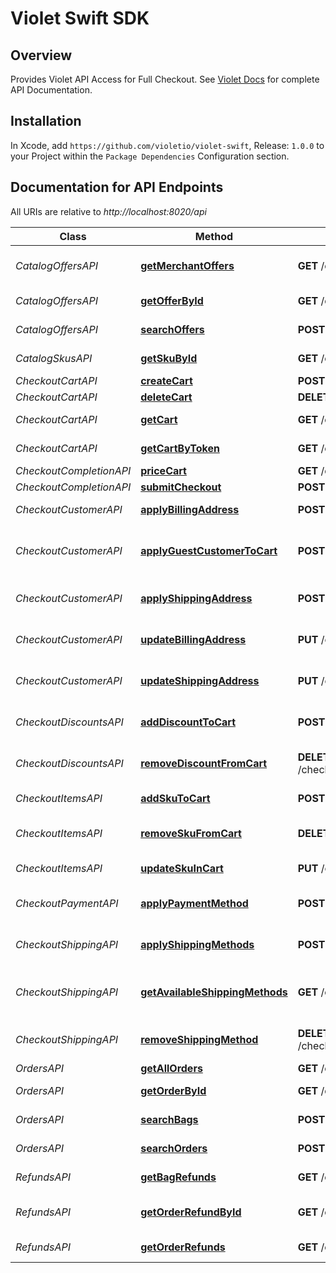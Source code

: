 # Violet Swift SDK

## Overview

Provides Violet API Access for Full Checkout.
See [Violet Docs](https://docs.violet.io) for complete API Documentation.

## Installation

In Xcode, add `https://github.com/violetio/violet-swift`, Release: `1.0.0`
to your Project within the `Package Dependencies` Configuration section.

## Documentation for API Endpoints

All URIs are relative to *http://localhost:8020/api*

Class | Method | HTTP request | Description
------------ | ------------- | ------------- | -------------
*CatalogOffersAPI* | [**getMerchantOffers**](docs/CatalogOffersAPI.md#getmerchantoffers) | **GET** /catalog/offers/merchants/{merchant_id} | Get All Merchant Offers
*CatalogOffersAPI* | [**getOfferById**](docs/CatalogOffersAPI.md#getofferbyid) | **GET** /catalog/offers/{offer_id} | Get Offer by ID
*CatalogOffersAPI* | [**searchOffers**](docs/CatalogOffersAPI.md#searchoffers) | **POST** /catalog/offers/search | Search Offers
*CatalogSkusAPI* | [**getSkuById**](docs/CatalogSkusAPI.md#getskubyid) | **GET** /catalog/skus/{sku_id} | Get Sku by ID
*CheckoutCartAPI* | [**createCart**](docs/CheckoutCartAPI.md#createcart) | **POST** /checkout/cart | Create Cart
*CheckoutCartAPI* | [**deleteCart**](docs/CheckoutCartAPI.md#deletecart) | **DELETE** /checkout/cart/{cart_id} | Delete Cart
*CheckoutCartAPI* | [**getCart**](docs/CheckoutCartAPI.md#getcart) | **GET** /checkout/cart/{cart_id} | Get Cart by ID
*CheckoutCartAPI* | [**getCartByToken**](docs/CheckoutCartAPI.md#getcartbytoken) | **GET** /checkout/cart/byToken/{token} | Get Cart by Token
*CheckoutCompletionAPI* | [**priceCart**](docs/CheckoutCompletionAPI.md#pricecart) | **GET** /checkout/cart/{cart_id}/price | Price Cart
*CheckoutCompletionAPI* | [**submitCheckout**](docs/CheckoutCompletionAPI.md#submitcheckout) | **POST** /checkout/cart/{cart_id}/submit | Submit Cart
*CheckoutCustomerAPI* | [**applyBillingAddress**](docs/CheckoutCustomerAPI.md#applybillingaddress) | **POST** /checkout/cart/{cart_id}/billing_address | Set Billing Address
*CheckoutCustomerAPI* | [**applyGuestCustomerToCart**](docs/CheckoutCustomerAPI.md#applyguestcustomertocart) | **POST** /checkout/cart/{cart_id}/customer | Apply Guest Customer to Cart
*CheckoutCustomerAPI* | [**applyShippingAddress**](docs/CheckoutCustomerAPI.md#applyshippingaddress) | **POST** /checkout/cart/{cart_id}/shipping_address | Set Shipping Address
*CheckoutCustomerAPI* | [**updateBillingAddress**](docs/CheckoutCustomerAPI.md#updatebillingaddress) | **PUT** /checkout/cart/{cart_id}/billing_address | Update Billing Address
*CheckoutCustomerAPI* | [**updateShippingAddress**](docs/CheckoutCustomerAPI.md#updateshippingaddress) | **PUT** /checkout/cart/{cart_id}/shipping_address | Update Shipping Address
*CheckoutDiscountsAPI* | [**addDiscountToCart**](docs/CheckoutDiscountsAPI.md#adddiscounttocart) | **POST** /checkout/cart/{cart_id}/discounts | Add Discount to Cart
*CheckoutDiscountsAPI* | [**removeDiscountFromCart**](docs/CheckoutDiscountsAPI.md#removediscountfromcart) | **DELETE** /checkout/cart/{cart_id}/discounts/{discount_id} | Remove Discount from Cart
*CheckoutItemsAPI* | [**addSkuToCart**](docs/CheckoutItemsAPI.md#addskutocart) | **POST** /checkout/cart/{cart_id}/skus | Add SKU to Cart
*CheckoutItemsAPI* | [**removeSkuFromCart**](docs/CheckoutItemsAPI.md#removeskufromcart) | **DELETE** /checkout/cart/{cart_id}/skus/{order_sku_id} | Remove SKU from Cart
*CheckoutItemsAPI* | [**updateSkuInCart**](docs/CheckoutItemsAPI.md#updateskuincart) | **PUT** /checkout/cart/{cart_id}/skus/{order_sku_id} | Update SKU in Cart
*CheckoutPaymentAPI* | [**applyPaymentMethod**](docs/CheckoutPaymentAPI.md#applypaymentmethod) | **POST** /checkout/cart/{cart_id}/payment | Apply Payment Method
*CheckoutShippingAPI* | [**applyShippingMethods**](docs/CheckoutShippingAPI.md#applyshippingmethods) | **POST** /checkout/cart/{cart_id}/shipping | Set Shipping Methods
*CheckoutShippingAPI* | [**getAvailableShippingMethods**](docs/CheckoutShippingAPI.md#getavailableshippingmethods) | **GET** /checkout/cart/{cart_id}/shipping/available | Get Available Shipping Methods
*CheckoutShippingAPI* | [**removeShippingMethod**](docs/CheckoutShippingAPI.md#removeshippingmethod) | **DELETE** /checkout/cart/{cart_id}/shipping/{shipping_method_id} | Remove Shipping Method
*OrdersAPI* | [**getAllOrders**](docs/OrdersAPI.md#getallorders) | **GET** /orders | Get Orders
*OrdersAPI* | [**getOrderById**](docs/OrdersAPI.md#getorderbyid) | **GET** /orders/{order_id} | Get Order by ID
*OrdersAPI* | [**searchBags**](docs/OrdersAPI.md#searchbags) | **POST** /orders/bags/search | Search Bags
*OrdersAPI* | [**searchOrders**](docs/OrdersAPI.md#searchorders) | **POST** /orders/search | Search Orders
*RefundsAPI* | [**getBagRefunds**](docs/RefundsAPI.md#getbagrefunds) | **GET** /orders/{order_id}/bags/{bag_id}/refunds | Get Bag Refunds
*RefundsAPI* | [**getOrderRefundById**](docs/RefundsAPI.md#getorderrefundbyid) | **GET** /orders/{order_id}/refunds/{refund_id} | Get Order Refund by ID
*RefundsAPI* | [**getOrderRefunds**](docs/RefundsAPI.md#getorderrefunds) | **GET** /orders/{order_id}/refunds | Get Order Refunds



